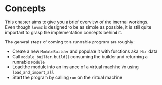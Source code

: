 # Concepts

This chapter aims to give you a brief overview of the internal workings. Even though `lovm2` is designed to be as simple as possible, it is still quite important to grasp the implementation concepts behind it.

The general steps of coming to a runnable program are roughly:

- Create a new `ModuleBuilder` and populate it with functions aka. `Hir` data
- Call `module_builder.build()` consuming the builder and returning a runnable `Module`
- Load the module into an instance of a virtual machine `Vm` using `load_and_import_all`
- Start the program by calling `run` on the virtual machine
